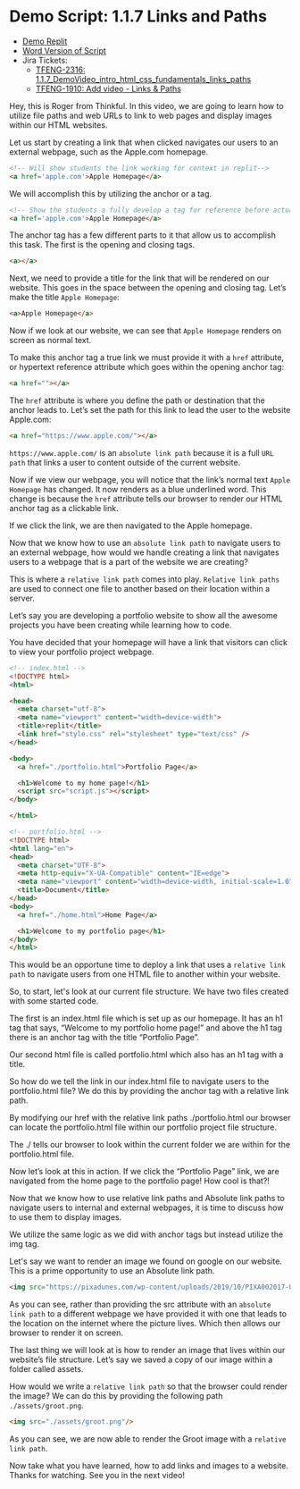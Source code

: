 # Demo Script: 1.1.7 Links and Paths
* [Demo Replit](https://replit.com/@mrrocampbell/links-and-paths#portfolio.html)
* [Word Version of Script](https://chegg-my.sharepoint.com/:w:/p/rocampbell/Ef_MHRAcm79Op_f2lCuv1kgBET7hCkh6xHrAfoUXEbMGWg?e=uZAbVI)
* Jira Tickets:
  * [TFENG-2316: 1.1.7_DemoVideo_intro_html_css_fundamentals_links_paths](https://chegg.atlassian.net/browse/TFENG-2316)
  * [TFENG-1910: Add video - Links & Paths](https://chegg.atlassian.net/browse/TFENG-1910)

Hey, this is Roger from Thinkful. In this video, we are going to learn how to utilize file paths and web URLs to link to web pages and display images within our HTML websites.

Let us start by creating a link that when clicked navigates our users to an external webpage, such as the Apple.com homepage.
```HTML
<!-- Will show students the link working for context in replit-->
<a href='apple.com'>Apple Homepage</a>
```

We will accomplish this by utilizing the anchor or a tag.
```html
<!-- Show the students a fully develop a tag for reference before actually coding one out for them to see step by step -->
<a href='apple.com'>Apple Homepage</a>
```

The anchor tag has a few different parts to it that allow us to accomplish this task. The first is the opening and closing tags.
```html
<a></a>
```

Next, we need to provide a title for the link that will be rendered on our website. This goes in the space between the opening and closing tag. Let’s make the title `Apple Homepage`: 
```html
<a>Apple Homepage</a>
```

Now if we look at our website, we can see that `Apple Homepage` renders on screen as normal text.
<!-- Will show the students in replit how the site renders in its current state -->

To make this anchor tag a true link we must provide it with a `href` attribute, or hypertext reference attribute which goes within the opening anchor tag:
```html
<a href=""></a>
```

The `href` attribute is where you define the path or destination that the anchor leads to. Let’s set the path for this link to lead the user to the website Apple.com:
```html
<a href="https://www.apple.com/"></a>
```

`https://www.apple.com/` is an `absolute link path` because it is a full `URL path` that links a user to content outside of the current website.
<!-- Highlight the "https://www.apple.com/" portion of the code -->

Now if we view our webpage, you will notice that the link’s normal text `Apple Homepage` has changed. It now renders as a blue underlined word. This change is because the `href` attribute tells our browser to render our HTML anchor tag as a clickable link.
<!-- Highlight the link in the display portion of replit so students can see how it displays on the website -->

If we click the link, we are then navigated to the Apple homepage.
<!-- Will demonstrate this in replit so the students can see the link work in realtime. -->

Now that we know how to use an `absolute link path` to navigate users to an external webpage, how would we handle creating a link that navigates users to a webpage that is a part of the website we are creating?

This is where a `relative link path` comes into play. `Relative link paths` are used to connect one file to another based on their location within a server.

Let’s say you are developing a portfolio website to show all the awesome projects you have been creating while learning how to code.

You have decided that your homepage will have a link that visitors can click to view your portfolio project webpage.
<!-- Will show students a basic site that has this functionality as I talk about it. -->
```html
<!-- index.html -->
<!DOCTYPE html>
<html>

<head>
  <meta charset="utf-8">
  <meta name="viewport" content="width=device-width">
  <title>replit</title>
  <link href="style.css" rel="stylesheet" type="text/css" />
</head>

<body>
  <a href="./portfolio.html">Portfolio Page</a>

  <h1>Welcome to my home page!</h1>
  <script src="script.js"></script>
</body>

</html>
```

```html
<!-- portfolio.html -->
<!DOCTYPE html>
<html lang="en">
<head>
  <meta charset="UTF-8">
  <meta http-equiv="X-UA-Compatible" content="IE=edge">
  <meta name="viewport" content="width=device-width, initial-scale=1.0">
  <title>Document</title>
</head>
<body>
  <a href="./home.html">Home Page</a>

  <h1>Welcome to my portfolio page</h1>
</body>
</html>
```
This would be an opportune time to deploy a link that uses a `relative link path` to navigate users from one HTML file to another within your website. 

So, to start, let's look at our current file structure. We have two files created with some started code. 

The first is an index.html file which is set up as our homepage. It has an h1 tag that says, “Welcome to my portfolio home page!” and above the h1 tag there is an anchor tag with the title “Portfolio Page”.

Our second html file is called portfolio.html which also has an h1 tag with a title.

So how do we tell the link in our index.html file to navigate users to the portfolio.html file? We do this by providing the anchor tag with a relative link path.

By modifying our href with the relative link paths ./portfolio.html our browser can locate the portfolio.html file within our portfolio project file structure.

The ./ tells our browser to look within the current folder we are within for the portfolio.html file.

Now let’s look at this in action. If we click the “Portfolio Page” link, we are navigated from the home page to the portfolio page! How cool is that?!

Now that we know how to use relative link paths and Absolute link paths to navigate users to internal and external webpages, it is time to discuss how to use them to display images.

We utilize the same logic as we did with anchor tags but instead utilize the img tag.

Let's say we want to render an image we found on google on our website. This is a prime opportunity to use an Absolute link path.
```html
<img src="https://pixadunes.com/wp-content/uploads/2019/10/PIXA002017-U.jpg"/>
```

As you can see, rather than providing the src attribute with an `absolute link path` to a different webpage we have provided it with one that leads to the location on the internet where the picture lives. Which then allows our browser to render it on screen.
<!-- Will show how the code above renders within replit -->

The last thing we will look at is how to render an image that lives within our website’s file structure. Let’s say we saved a copy of our image within a folder called assets.
<!-- Show students the image saved within the folder structure -->

How would we write a `relative link path` so that the browser could render the image? We can do this by providing the following path `./assets/groot.png`.
```html
<img src="./assets/groot.png"/>
```

As you can see, we are now able to render the Groot image with a `relative link path`.

Now take what you have learned, how to add links and images to a website. Thanks for watching. See you in the next video!